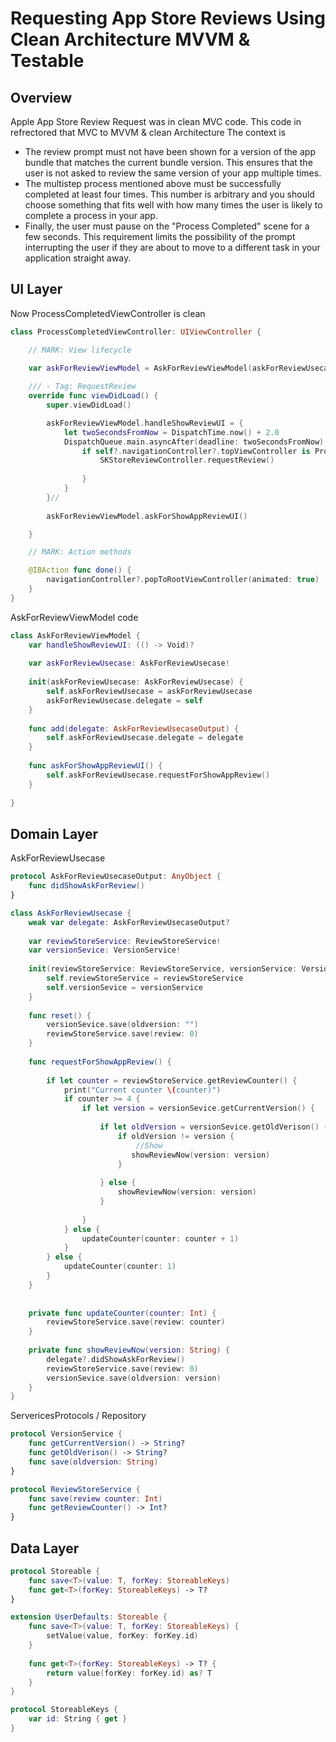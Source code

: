 # Requesting App Store Reviews Using Clean Architecture MVVM & Testable


## Overview

Apple App Store Review Request was in clean MVC code. This code in refrectored that MVC to MVVM & clean Architecture 
The context is

* The review prompt must not have been shown for a version of the app bundle that matches the current bundle version. This ensures that the user is not asked to review the same version of your app multiple times.
* The multistep process mentioned above must be successfully completed at least four times. This number is arbitrary and you should choose something that fits well with how many times the user is likely to complete a process in your app.
* Finally, the user must pause on the "Process Completed" scene for a few seconds. This requirement limits the possibility of the prompt interrupting the user if they are about to move to a different task in your application straight away.

## UI Layer 

Now ProcessCompletedViewController is clean 
``` swift
class ProcessCompletedViewController: UIViewController {

    // MARK: View lifecycle

    var askForReviewViewModel = AskForReviewViewModel(askForReviewUsecase: UsecasesFactory.makeAskForReviewUsecase())
    
    /// - Tag: RequestReview
    override func viewDidLoad() {
        super.viewDidLoad()

        askForReviewViewModel.handleShowReviewUI = {
            let twoSecondsFromNow = DispatchTime.now() + 2.0
            DispatchQueue.main.asyncAfter(deadline: twoSecondsFromNow) { [weak self] in
                if self?.navigationController?.topViewController is ProcessCompletedViewController {
                    SKStoreReviewController.requestReview()
                    
                }
            }
        }//
        
        askForReviewViewModel.askForShowAppReviewUI()

    }

    // MARK: Action methods

    @IBAction func done() {
        navigationController?.popToRootViewController(animated: true)
    }
}
```
AskForReviewViewModel code 

``` swift
class AskForReviewViewModel {
    var handleShowReviewUI: (() -> Void)?
    
    var askForReviewUsecase: AskForReviewUsecase!
    
    init(askForReviewUsecase: AskForReviewUsecase) {
        self.askForReviewUsecase = askForReviewUsecase
        askForReviewUsecase.delegate = self
    }
    
    func add(delegate: AskForReviewUsecaseOutput) {
        self.askForReviewUsecase.delegate = delegate
    }
    
    func askForShowAppReviewUI() {
        self.askForReviewUsecase.requestForShowAppReview()
    }
    
}
```

## Domain Layer 
AskForReviewUsecase 
``` swift
protocol AskForReviewUsecaseOutput: AnyObject {
    func didShowAskForReview()
}

class AskForReviewUsecase {
    weak var delegate: AskForReviewUsecaseOutput?
    
    var reviewStoreService: ReviewStoreService!
    var versionSevice: VersionService!
    
    init(reviewStoreService: ReviewStoreService, versionService: VersionService) {
        self.reviewStoreService = reviewStoreService
        self.versionSevice = versionService
    }
    
    func reset() {
        versionSevice.save(oldversion: "")
        reviewStoreService.save(review: 0)
    }
    
    func requestForShowAppReview() {
        
        if let counter = reviewStoreService.getReviewCounter() {
            print("Current counter \(counter)")
            if counter >= 4 {
                if let version = versionSevice.getCurrentVersion() {
                    
                    if let oldVersion = versionSevice.getOldVerison() {
                        if oldVersion != version {
                            //Show
                           showReviewNow(version: version)
                        }
                        
                    } else {
                        showReviewNow(version: version)
                    }
                    
                }
            } else {
                updateCounter(counter: counter + 1)
            }
        } else {
            updateCounter(counter: 1)
        }
    }
    
    
    private func updateCounter(counter: Int) {
        reviewStoreService.save(review: counter)
    }
    
    private func showReviewNow(version: String) {
        delegate?.didShowAskForReview()
        reviewStoreService.save(review: 0)
        versionSevice.save(oldversion: version)
    }
}

```
ServericesProtocols / Repository

``` swift
protocol VersionService {
    func getCurrentVersion() -> String?
    func getOldVerison() -> String?
    func save(oldversion: String)
}

protocol ReviewStoreService {
    func save(review counter: Int)
    func getReviewCounter() -> Int?
}
```
## Data Layer
```swift
protocol Storeable {
    func save<T>(value: T, forKey: StoreableKeys)
    func get<T>(forKey: StoreableKeys) -> T?
}

extension UserDefaults: Storeable {
    func save<T>(value: T, forKey: StoreableKeys) {
        setValue(value, forKey: forKey.id)
    }
    
    func get<T>(forKey: StoreableKeys) -> T? {
        return value(forKey: forKey.id) as? T
    }
}

protocol StoreableKeys {
    var id: String { get }
}
```


